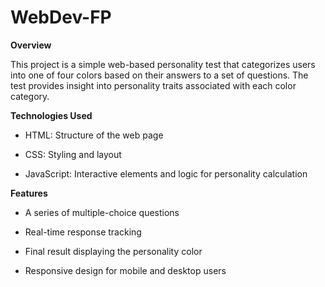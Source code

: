 # WebDev-FP

**Overview**

This project is a simple web-based personality test that categorizes users into one of four colors based on their answers to a set of questions. The test provides insight into personality traits associated with each color category.

**Technologies Used**

+ HTML: Structure of the web page

+ CSS: Styling and layout

+ JavaScript: Interactive elements and logic for personality calculation

**Features**

+ A series of multiple-choice questions

+ Real-time response tracking

+ Final result displaying the personality color

+ Responsive design for mobile and desktop users
